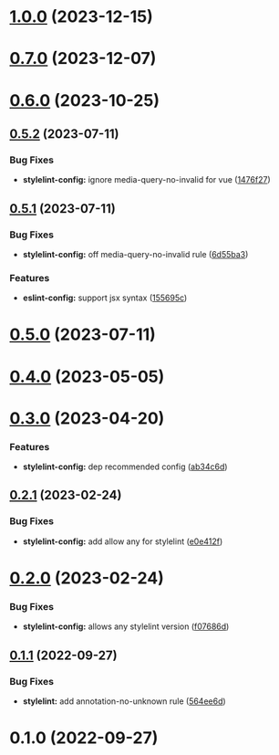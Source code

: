 # [1.0.0](https://github.com/vexip-ui/lint-config/compare/stylelint-config@0.7.0...stylelint-config@1.0.0) (2023-12-15)



# [0.7.0](https://github.com/vexip-ui/lint-config/compare/stylelint-config@0.6.0...stylelint-config@0.7.0) (2023-12-07)



# [0.6.0](https://github.com/vexip-ui/lint-config/compare/stylelint-config@0.5.2...stylelint-config@0.6.0) (2023-10-25)



## [0.5.2](https://github.com/vexip-ui/lint-config/compare/stylelint-config@0.5.1...stylelint-config@0.5.2) (2023-07-11)


### Bug Fixes

* **stylelint-config:** ignore media-query-no-invalid for vue ([1476f27](https://github.com/vexip-ui/lint-config/commit/1476f2700b2578ff81b4a608b6656e7085c10903))



## [0.5.1](https://github.com/vexip-ui/lint-config/compare/stylelint-config@0.5.0...stylelint-config@0.5.1) (2023-07-11)


### Bug Fixes

* **stylelint-config:** off media-query-no-invalid rule ([6d55ba3](https://github.com/vexip-ui/lint-config/commit/6d55ba33a2367a3693a1bf4234cc3ebf67f7589a))


### Features

* **eslint-config:** support jsx syntax ([155695c](https://github.com/vexip-ui/lint-config/commit/155695c29c7bd5b6328eb2df831ec42ae413bfb8))



# [0.5.0](https://github.com/vexip-ui/lint-config/compare/stylelint-config@0.4.0...stylelint-config@0.5.0) (2023-07-11)

# [0.4.0](https://github.com/vexip-ui/lint-config/compare/stylelint-config@0.3.0...stylelint-config@0.4.0) (2023-05-05)

# [0.3.0](https://github.com/vexip-ui/lint-config/compare/stylelint-config@0.2.1...stylelint-config@0.3.0) (2023-04-20)

### Features

- **stylelint-config:** dep recommended config ([ab34c6d](https://github.com/vexip-ui/lint-config/commit/ab34c6da32bbdc46776fe207f107199f7f1bf24c))

## [0.2.1](https://github.com/vexip-ui/lint-config/compare/stylelint-config@0.2.0...stylelint-config@0.2.1) (2023-02-24)

### Bug Fixes

- **stylelint-config:** add allow any for stylelint ([e0e412f](https://github.com/vexip-ui/lint-config/commit/e0e412f8a85b3e1f9c4dff3a9a13890b4167b33e))

# [0.2.0](https://github.com/vexip-ui/lint-config/compare/stylelint-config@0.1.1...stylelint-config@0.2.0) (2023-02-24)

### Bug Fixes

- **stylelint-config:** allows any stylelint version ([f07686d](https://github.com/vexip-ui/lint-config/commit/f07686d1ddcbcbfa808bb6a22087b2a39298747b))

## [0.1.1](https://github.com/vexip-ui/lint-config/compare/stylelint-config@0.1.0...stylelint-config@0.1.1) (2022-09-27)

### Bug Fixes

- **stylelint:** add annotation-no-unknown rule ([564ee6d](https://github.com/vexip-ui/lint-config/commit/564ee6d177d726c2df3070e89203c5d9452b0dbe))

# 0.1.0 (2022-09-27)
